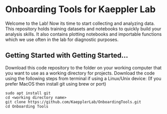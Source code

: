# Onboarding Tools for Kaeppler Lab
Welcome to the Lab! Now its time to start collecting and analyzing data. This repository holds training datasets and notebooks to quickly build your analysis skills. It also contains plotting notebooks and importable functions which we use often in the lab for diagnostic purposes.
## Getting Started with Getting Started...
Download this code repository to the folder on your working computer that you want to use as a working directory for projects.
Download the code using the following steps from terminal if using a Linux/Unix device: (If you prefer MacOS then install git using brew or port)
```
sudo apt install git
cd <working directory name>
git clone https://github.com/KaepplerLab/OnboardingTools.git
cd Onboarding Tools
```
